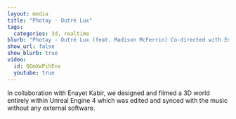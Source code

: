 ```yaml
---
layout: media
title: "Photay - Outré Lux"
tags:
  categories: 3d, realtime
blurb: "Photay - Outré Lux (feat. Madison McFerrin) Co-directed with Enayet Kabir as Studio Fluora"
show_url: false
show_blurb: true
video:
  id: QGmXwPihEns
  youtube: true
---
```


In collaboration with Enayet Kabir, we designed and filmed a 3D world entirely within Unreal Engine 4 which was edited and synced with the music without any external software.
